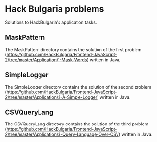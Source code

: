 # Hack Bulgaria problems
Solutions to HackBulgaria's application tasks.
## MaskPattern
The MaskPattern directory contains the solution of the first problem (https://github.com/HackBulgaria/Frontend-JavaScript-2/tree/master/Application/1-Mask-Words) written in Java.
## SimpleLogger
The SimpleLogger directory contains the solution of the second problem (https://github.com/HackBulgaria/Frontend-JavaScript-2/tree/master/Application/2-A-Simple-Logger) written in Java.
## CSVQueryLang
The CSVQueryLang directory contains the solution of the third problem (https://github.com/HackBulgaria/Frontend-JavaScript-2/tree/master/Application/3-Query-Language-Over-CSV) written in Java.

